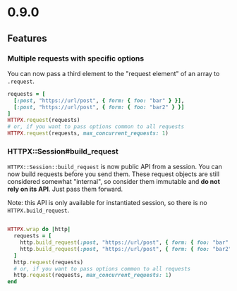 # 0.9.0

## Features

### Multiple requests with specific options

You can now pass a third element to the "request element" of an array to `.request`.

```ruby
requests = [
  [:post, "https://url/post", { form: { foo: "bar" } }],
  [:post, "https://url/post", { form: { foo: "bar2" } }]
]
HTTPX.request(requests)
# or, if you want to pass options common to all requests
HTTPX.request(requests, max_concurrent_requests: 1)
```


### HTTPX::Session#build_request

`HTTPX::Session::build_request` is now public API from a session. You can now build requests before you send them. These request objects are still considered somewhat "internal", so consider them immutable and **do not rely on its API**. Just pass them forward.

Note: this API is only available for instantiated session, so there is no `HTTPX.build_request`.


```ruby

HTTPX.wrap do |http|
  requests = [
    http.build_request(:post, "https://url/post", { form: { foo: "bar" } }),
    http.build_request(:post, "https://url/post", { form: { foo: "bar2" } })
  ]
  http.request(requests)
  # or, if you want to pass options common to all requests
  http.request(requests, max_concurrent_requests: 1)
end
```